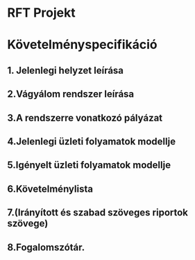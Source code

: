 # RFT Projekt 
# Követelményspecifikáció

## 1. Jelenlegi helyzet leírása 
## 2.Vágyálom rendszer leírása
## 3.A rendszerre vonatkozó pályázat 
## 4.Jelenlegi üzleti folyamatok modellje
## 5.Igényelt üzleti folyamatok modellje
## 6.Követelménylista
## 7.(Irányított és szabad szöveges riportok szövege)
## 8.Fogalomszótár.

